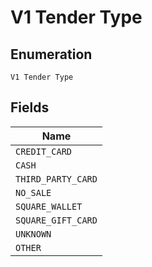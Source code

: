 
# V1 Tender Type

## Enumeration

`V1 Tender Type`

## Fields

| Name |
|  --- |
| `CREDIT_CARD` |
| `CASH` |
| `THIRD_PARTY_CARD` |
| `NO_SALE` |
| `SQUARE_WALLET` |
| `SQUARE_GIFT_CARD` |
| `UNKNOWN` |
| `OTHER` |

